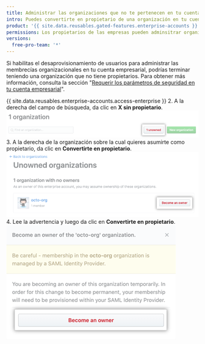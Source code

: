 ```yaml
---
title: Administrar las organizaciones que no te pertenecen en tu cuenta empresarial
intro: Puedes convertirte en propietario de una organización en tu cuenta empresarial si ésta no tiene propietarios actualmente.
product: '{{ site.data.reusables.gated-features.enterprise-accounts }}'
permissions: Los propietarios de las empresas pueden adminsitrar organizaciones sin propietario en una cuenta empresarial.
versions:
  free-pro-team: '*'
---
```


Si habilitas el desaprovisionamiento de usuarios para administrar las membrecías organizacionales en tu cuenta empresarial, podrías terminar teniendo una organización que no tiene propietarios. Para obtener más información, consulta la sección "[Requerir los parámetros de seguridad en tu cuenta empresarial](/github/setting-up-and-managing-your-enterprise-account/enforcing-security-settings-in-your-enterprise-account#managing-user-provisioning-for-organizations-in-your-enterprise-account)".

{{ site.data.reusables.enterprise-accounts.access-enterprise }}
2. A la derecha del campo de búsqueda, da clic en **X sin propietario**. ![Botón para ver las organizaciones sin propietario](/assets/images/help/business-accounts/unowned-organizations-button.png)
3. A la derecha de la organización sobre la cual quieres asumirte como propietario, da clic en **Convertirte en propietario**. ![Botón de convertirte en propietario](/assets/images/help/business-accounts/become-an-owner-button.png)
4. Lee la advertencia y luego da clic en **Convertirte en propietario**. ![Botón de convertirte en propietario](/assets/images/help/business-accounts/become-an-owner-confirmation.png)
